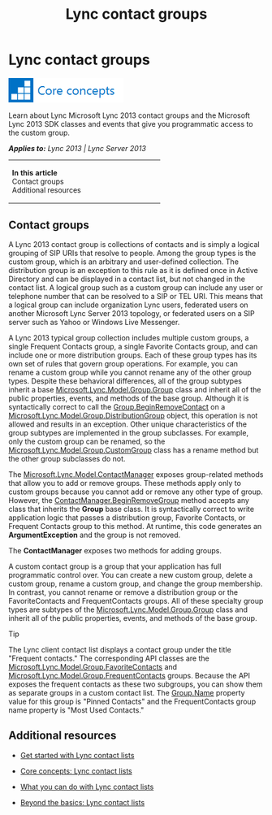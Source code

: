 ﻿---
title: Lync contact groups
TOCTitle: Lync contact groups
ms:assetid: 6592af78-d163-4f46-9774-44fc4febf36c
ms:mtpsurl: https://msdn.microsoft.com/en-us/library/JJ933068(v=office.15)
ms:contentKeyID: 50877198
ms.date: 07/24/2014
mtps_version: v=office.15
---

# Lync contact groups

![Core concepts](images/JJ933133.mod_icon_CoreConcepts_long(Office.15).png "Core concepts")

Learn about Lync Microsoft Lync 2013 contact groups and the Microsoft Lync 2013 SDK classes and events that give you programmatic access to the custom group.


_**Applies to:** Lync 2013 | Lync Server 2013_

<table>
<colgroup>
<col style="width: 50%" />
<col style="width: 50%" />
</colgroup>
<tbody>
<tr class="odd">
<td><p><strong>In this article</strong><br />
Contact groups<br />
Additional resources</p></td>
<td><p></p>
<p></p></td>
</tr>
</tbody>
</table>


## Contact groups

A Lync 2013 contact group is collections of contacts and is simply a logical grouping of SIP URIs that resolve to people. Among the group types is the custom group, which is an arbitrary and user-defined collection. The distribution group is an exception to this rule as it is defined once in Active Directory and can be displayed in a contact list, but not changed in the contact list. A logical group such as a custom group can include any user or telephone number that can be resolved to a SIP or TEL URI. This means that a logical group can include organization Lync users, federated users on another Microsoft Lync Server 2013 topology, or federated users on a SIP server such as Yahoo or Windows Live Messenger.

A Lync 2013 typical group collection includes multiple custom groups, a single Frequent Contacts group, a single Favorite Contacts group, and can include one or more distribution groups. Each of these group types has its own set of rules that govern group operations. For example, you can rename a custom group while you cannot rename any of the other group types. Despite these behavioral differences, all of the group subtypes inherit a base [Microsoft.Lync.Model.Group.Group](group-class-microsoft-lync-model-group_2.md) class and inherit all of the public properties, events, and methods of the base group. Although it is syntactically correct to call the [Group.BeginRemoveContact](group-beginremovecontact-method-microsoft-lync-model-group_2.md) on a [Microsoft.Lync.Model.Group.DistributionGroup](distributiongroup-class-microsoft-lync-model-group_2.md) object, this operation is not allowed and results in an exception. Other unique characteristics of the group subtypes are implemented in the group subclasses. For example, only the custom group can be renamed, so the [Microsoft.Lync.Model.Group.CustomGroup](customgroup-class-microsoft-lync-model-group_2.md) class has a rename method but the other group subclasses do not.

The [Microsoft.Lync.Model.ContactManager](contactmanager-class-microsoft-lync-model_2.md) exposes group-related methods that allow you to add or remove groups. These methods apply only to custom groups because you cannot add or remove any other type of group. However, the [ContactManager.BeginRemoveGroup](contactmanager-beginremovegroup-method-microsoft-lync-model_2.md) method accepts any class that inherits the **Group** base class. It is syntactically correct to write application logic that passes a distribution group, Favorite Contacts, or Frequent Contacts group to this method. At runtime, this code generates an **ArgumentException** and the group is not removed.

The **ContactManager** exposes two methods for adding groups.

A custom contact group is a group that your application has full programmatic control over. You can create a new custom group, delete a custom group, rename a custom group, and change the group membership. In contrast, you cannot rename or remove a distribution group or the FavoriteContacts and FrequentContacts groups. All of these specialty group types are subtypes of the [Microsoft.Lync.Model.Group.Group](group-class-microsoft-lync-model-group_2.md) class and inherit all of the public properties, events, and methods of the base group.


> [!TIP]
> <P>The Lync client contact list displays a contact group under the title "Frequent contacts." The corresponding API classes are the <A href="favoritecontacts-class-microsoft-lync-model-group_2.md">Microsoft.Lync.Model.Group.FavoriteContacts</A> and <A href="frequentcontacts-class-microsoft-lync-model-group_2.md">Microsoft.Lync.Model.Group.FrequentContacts</A> groups. Because the API exposes the frequent contacts as these two subgroups, you can show them as separate groups in a custom contact list. The <A href="group-name-property-microsoft-lync-model-group_2.md">Group.Name</A> property value for this group is "Pinned Contacts" and the FrequentContacts group name property is "Most Used Contacts."</P>



## Additional resources

  - [Get started with Lync contact lists](get-started-with-lync-contact-lists.md)

  - [Core concepts: Lync contact lists](core-concepts-lync-contact-lists.md)

  - [What you can do with Lync contact lists](what-you-can-do-with-lync-contact-lists.md)

  - [Beyond the basics: Lync contact lists](beyond-the-basics-lync-contact-lists.md)

